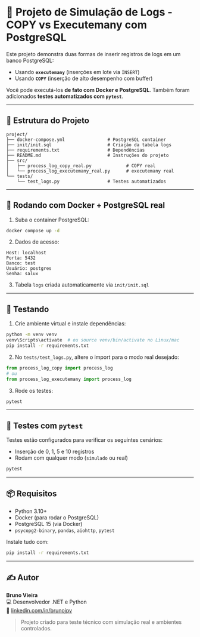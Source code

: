 # 📄 Projeto de Simulação de Logs - COPY vs Executemany com PostgreSQL

Este projeto demonstra duas formas de inserir registros de logs em um banco PostgreSQL:

- Usando **`executemany`** (inserções em lote via `INSERT`)
- Usando **`COPY`** (inserção de alto desempenho com buffer)

Você pode executá-los **de fato com Docker e PostgreSQL**. Também foram adicionados **testes automatizados com `pytest`**.

---

## 📁 Estrutura do Projeto

```
project/
├── docker-compose.yml                # PostgreSQL container
├── init/init.sql                     # Criação da tabela logs
├── requirements.txt                  # Dependências
├── README.md                         # Instruções do projeto
├── src/
│   ├── process_log_copy_real.py             # COPY real
│   └── process_log_executemany_real.py      # executemany real
└── tests/
    └── test_logs.py                  # Testes automatizados
```

---

## 🐳 Rodando com Docker + PostgreSQL real

1. Suba o container PostgreSQL:
```bash
docker compose up -d
```

2. Dados de acesso:
```
Host: localhost
Porta: 5432
Banco: test
Usuário: postgres
Senha: salux
```

3. Tabela `logs` criada automaticamente via `init/init.sql`

---

## 🧪 Testando

1. Crie ambiente virtual e instale dependências:
```bash
python -m venv venv
venv\Scripts\activate  # ou source venv/bin/activate no Linux/mac
pip install -r requirements.txt
```

2. No `tests/test_logs.py`, altere o import para o modo real desejado:
```python
from process_log_copy import process_log
# ou
from process_log_executemany import process_log
```

3. Rode os testes:
```bash
pytest
```

---

## 🧪 Testes com `pytest`

Testes estão configurados para verificar os seguintes cenários:
- Inserção de 0, 1, 5 e 10 registros
- Rodam com qualquer modo (`simulado` ou real)

```bash
pytest
```

---

## 📦 Requisitos

- Python 3.10+
- Docker (para rodar o PostgreSQL)
- PostgreSQL 15 (via Docker)
- `psycopg2-binary`, `pandas`, `aiohttp`, `pytest`

Instale tudo com:
```bash
pip install -r requirements.txt
```

---

## ✍️ Autor

**Bruno Vieira**  
💻 Desenvolvedor .NET e Python  
🔗 [linkedin.com/in/brunojpv](https://www.linkedin.com/in/brunojpv)

> Projeto criado para teste técnico com simulação real e ambientes controlados.
